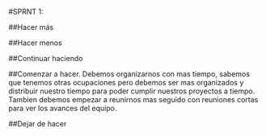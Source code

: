#SPRNT 1:

##Hacer más

##Hacer menos

##Continuar haciendo

##Comenzar a hacer.
Debemos organizarnos con mas tiempo, sabemos que tenemos otras ocupaciones
pero debemos ser mas organizados y distribuir nuestro tiempo para poder
cumplir nuestros proyectos a tiempo.
Tambien debemos empezar a reunirnos mas seguido con reuniones cortas para
ver los avances del equipo.

##Dejar de hacer
